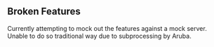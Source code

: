 ## Broken Features

Currently attempting to mock out the features against a mock server. Unable to do so traditional way due to subprocessing by Aruba.
